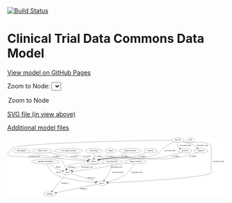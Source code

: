 <link rel='stylesheet' href="assets/style.css">
<link rel='stylesheet' href="https://unpkg.com/leaflet@1.5.1/dist/leaflet.css" integrity="sha512-xwE/Az9zrjBIphAcBb3F6JVqxf46+CDLwfLMHloNu6KEQCAWi6HcDUbeOfBIptF7tcCzusKFjFw2yuvEpDL9wQ==" crossorigin="">
<script type="text/javascript" src="https://code.jquery.com/jquery-3.2.1.min.js"></script>
<script type="text/javascript"  src="https://unpkg.com/leaflet@1.5.1/dist/leaflet.js"></script>
<script type="text/javascript" src="assets/actions.js"></script>

[![Build Status](https://travis-ci.org/CBIIT/ctdc-model.svg?branch=master)](https://travis-ci.org/CBIIT/ctdc-model)

# Clinical Trial Data Commons Data Model

[View model on GitHub Pages](https://cbiit.github.io/ctdc-model/)




Zoom to Node: <select id="node_select">
  <option value="">Zoom to Node</option>
</select>
<div id="model"></div>

<p>
<a href="./model-desc/ctdc-model.svg">SVG file (in view above)</a>
<p>
<a href="./model-desc">Additional model files</a>
<div id='graph' style='display:off;'>
<svg width="1758pt" height="479pt"
 viewBox="0.00 0.00 1757.73 479.00" xmlns="http://www.w3.org/2000/svg" xmlns:xlink="http://www.w3.org/1999/xlink">
<g id="graph0" class="graph" transform="scale(1 1) rotate(0) translate(4 475)">
<title>Perl</title>
<polygon fill="#ffffff" stroke="transparent" points="-4,4 -4,-475 1753.7326,-475 1753.7326,4 -4,4"/>
<!-- demographic -->
<g id="node1" class="node">
<title>demographic</title>
<ellipse fill="none" stroke="#000000" cx="110.7326" cy="-366" rx="71.4873" ry="18"/>
<text text-anchor="middle" x="110.7326" y="-362.3" font-family="Times,serif" font-size="14.00" fill="#000000">demographic</text>
</g>
<!-- subject -->
<g id="node3" class="node">
<title>subject</title>
<ellipse fill="none" stroke="#000000" cx="691.7326" cy="-279" rx="44.6926" ry="18"/>
<text text-anchor="middle" x="691.7326" y="-275.3" font-family="Times,serif" font-size="14.00" fill="#000000">subject</text>
</g>
<!-- demographic&#45;&gt;subject -->
<g id="edge6" class="edge">
<title>demographic&#45;&gt;subject</title>
<path fill="none" stroke="#000000" d="M164.0558,-353.825C172.9564,-351.8437 182.1,-349.8394 190.7326,-348 263.45,-332.5053 281.2456,-326.2941 354.7326,-315 453.9613,-299.7498 570.6191,-288.8362 637.3947,-283.253"/>
<polygon fill="#000000" stroke="#000000" points="637.9958,-286.7153 647.6732,-282.4028 637.4187,-279.7391 637.9958,-286.7153"/>
<text text-anchor="middle" x="391.7326" y="-318.8" font-family="Times,serif" font-size="14.00" fill="#000000">of_subject</text>
</g>
<!-- program -->
<g id="node2" class="node">
<title>program</title>
<ellipse fill="none" stroke="#000000" cx="336.7326" cy="-18" rx="50.8918" ry="18"/>
<text text-anchor="middle" x="336.7326" y="-14.3" font-family="Times,serif" font-size="14.00" fill="#000000">program</text>
</g>
<!-- study -->
<g id="node15" class="node">
<title>study</title>
<ellipse fill="none" stroke="#000000" cx="477.7326" cy="-192" rx="36.2938" ry="18"/>
<text text-anchor="middle" x="477.7326" y="-188.3" font-family="Times,serif" font-size="14.00" fill="#000000">study</text>
</g>
<!-- subject&#45;&gt;study -->
<g id="edge1" class="edge">
<title>subject&#45;&gt;study</title>
<path fill="none" stroke="#000000" d="M647.9934,-274.5848C588.9053,-268.1772 489.6605,-255.6757 478.7326,-243 473.3657,-236.7747 471.7589,-228.3598 471.8912,-220.1613"/>
<polygon fill="#000000" stroke="#000000" points="475.3881,-220.3563 472.8367,-210.0733 468.4187,-219.703 475.3881,-220.3563"/>
<text text-anchor="middle" x="517.7326" y="-231.8" font-family="Times,serif" font-size="14.00" fill="#000000">belongs_to</text>
</g>
<!-- node -->
<g id="node4" class="node">
<title>node</title>
<ellipse fill="none" stroke="#000000" cx="1468.7326" cy="-453" rx="33.2948" ry="18"/>
<text text-anchor="middle" x="1468.7326" y="-449.3" font-family="Times,serif" font-size="14.00" fill="#000000">node</text>
</g>
<!-- principal_investigator -->
<g id="node5" class="node">
<title>principal_investigator</title>
<ellipse fill="none" stroke="#000000" cx="303.7326" cy="-279" rx="113.18" ry="18"/>
<text text-anchor="middle" x="303.7326" y="-275.3" font-family="Times,serif" font-size="14.00" fill="#000000">principal_investigator</text>
</g>
<!-- project -->
<g id="node7" class="node">
<title>project</title>
<ellipse fill="none" stroke="#000000" cx="753.7326" cy="-105" rx="44.393" ry="18"/>
<text text-anchor="middle" x="753.7326" y="-101.3" font-family="Times,serif" font-size="14.00" fill="#000000">project</text>
</g>
<!-- principal_investigator&#45;&gt;project -->
<g id="edge24" class="edge">
<title>principal_investigator&#45;&gt;project</title>
<path fill="none" stroke="#000000" d="M311.8882,-260.8433C323.6702,-236.8477 347.8203,-195.15 381.7326,-174 434.1909,-141.2834 610.6462,-119.3727 700.3755,-110.0664"/>
<polygon fill="#000000" stroke="#000000" points="700.7591,-113.5455 710.3514,-109.0466 700.0473,-106.5818 700.7591,-113.5455"/>
<text text-anchor="middle" x="407.2326" y="-188.3" font-family="Times,serif" font-size="14.00" fill="#000000">directs</text>
</g>
<!-- principal_investigator&#45;&gt;study -->
<g id="edge23" class="edge">
<title>principal_investigator&#45;&gt;study</title>
<path fill="none" stroke="#000000" d="M329.8387,-261.2669C350.7543,-247.0938 377.043,-229.3714 379.7326,-228 397.8531,-218.7603 418.9184,-210.7035 436.8647,-204.5681"/>
<polygon fill="#000000" stroke="#000000" points="438.0971,-207.8467 446.4756,-201.3619 435.8819,-201.2064 438.0971,-207.8467"/>
<text text-anchor="middle" x="405.2326" y="-231.8" font-family="Times,serif" font-size="14.00" fill="#000000">directs</text>
</g>
<!-- image_collection -->
<g id="node6" class="node">
<title>image_collection</title>
<ellipse fill="none" stroke="#000000" cx="1026.7326" cy="-279" rx="89.0842" ry="18"/>
<text text-anchor="middle" x="1026.7326" y="-275.3" font-family="Times,serif" font-size="14.00" fill="#000000">image_collection</text>
</g>
<!-- image_collection&#45;&gt;project -->
<g id="edge17" class="edge">
<title>image_collection&#45;&gt;project</title>
<path fill="none" stroke="#000000" d="M1016.7321,-260.8651C1003.08,-237.6649 976.5185,-197.6604 943.7326,-174 901.4955,-143.519 844.3683,-125.1887 803.8142,-115.1656"/>
<polygon fill="#000000" stroke="#000000" points="804.4195,-111.7118 793.88,-112.7939 802.794,-118.5204 804.4195,-111.7118"/>
<text text-anchor="middle" x="1037.2326" y="-188.3" font-family="Times,serif" font-size="14.00" fill="#000000">associated_with</text>
</g>
<!-- image_collection&#45;&gt;study -->
<g id="edge16" class="edge">
<title>image_collection&#45;&gt;study</title>
<path fill="none" stroke="#000000" d="M961.4142,-266.7225C950.5105,-264.7535 939.3089,-262.7799 928.7326,-261 780.7179,-236.0899 604.7216,-210.2517 523.2654,-198.5076"/>
<polygon fill="#000000" stroke="#000000" points="523.2732,-194.9728 512.8766,-197.0124 522.2759,-201.9014 523.2732,-194.9728"/>
<text text-anchor="middle" x="874.2326" y="-231.8" font-family="Times,serif" font-size="14.00" fill="#000000">associated_with</text>
</g>
<!-- project&#45;&gt;program -->
<g id="edge4" class="edge">
<title>project&#45;&gt;program</title>
<path fill="none" stroke="#000000" d="M714.1263,-96.7368C639.0105,-81.0652 475.7741,-47.0086 390.7178,-29.2631"/>
<polygon fill="#000000" stroke="#000000" points="391.2479,-25.7984 380.7438,-27.1822 389.8182,-32.6509 391.2479,-25.7984"/>
<text text-anchor="middle" x="608.7326" y="-57.8" font-family="Times,serif" font-size="14.00" fill="#000000">belongs_to</text>
</g>
<!-- subject_status -->
<g id="node8" class="node">
<title>subject_status</title>
<ellipse fill="none" stroke="#000000" cx="278.7326" cy="-366" rx="78.7863" ry="18"/>
<text text-anchor="middle" x="278.7326" y="-362.3" font-family="Times,serif" font-size="14.00" fill="#000000">subject_status</text>
</g>
<!-- subject_status&#45;&gt;subject -->
<g id="edge12" class="edge">
<title>subject_status&#45;&gt;subject</title>
<path fill="none" stroke="#000000" d="M333.0871,-352.7949C377.7371,-342.107 442.6885,-326.9245 499.7326,-315 547.2712,-305.0625 601.7044,-294.9779 640.4431,-288.0204"/>
<polygon fill="#000000" stroke="#000000" points="641.209,-291.439 650.4363,-286.2324 639.9761,-284.5484 641.209,-291.439"/>
<text text-anchor="middle" x="536.7326" y="-318.8" font-family="Times,serif" font-size="14.00" fill="#000000">of_subject</text>
</g>
<!-- non_targeted_therapy -->
<g id="node9" class="node">
<title>non_targeted_therapy</title>
<ellipse fill="none" stroke="#000000" cx="488.7326" cy="-366" rx="113.9803" ry="18"/>
<text text-anchor="middle" x="488.7326" y="-362.3" font-family="Times,serif" font-size="14.00" fill="#000000">non_targeted_therapy</text>
</g>
<!-- non_targeted_therapy&#45;&gt;subject -->
<g id="edge5" class="edge">
<title>non_targeted_therapy&#45;&gt;subject</title>
<path fill="none" stroke="#000000" d="M528.3549,-349.019C563.7923,-333.8315 615.5025,-311.6701 651.2116,-296.3661"/>
<polygon fill="#000000" stroke="#000000" points="653.0196,-299.3993 660.8323,-292.243 650.2621,-292.9652 653.0196,-299.3993"/>
<text text-anchor="middle" x="638.7326" y="-318.8" font-family="Times,serif" font-size="14.00" fill="#000000">of_subject</text>
</g>
<!-- associated_link -->
<g id="node10" class="node">
<title>associated_link</title>
<ellipse fill="none" stroke="#000000" cx="836.7326" cy="-279" rx="82.5854" ry="18"/>
<text text-anchor="middle" x="836.7326" y="-275.3" font-family="Times,serif" font-size="14.00" fill="#000000">associated_link</text>
</g>
<!-- associated_link&#45;&gt;project -->
<g id="edge14" class="edge">
<title>associated_link&#45;&gt;project</title>
<path fill="none" stroke="#000000" d="M837.4403,-260.6303C837.2932,-250.7295 836.2449,-238.4378 832.7326,-228 820.2612,-190.9381 794.1848,-153.9328 775.3978,-130.3415"/>
<polygon fill="#000000" stroke="#000000" points="777.869,-127.8327 768.8448,-122.2816 772.4376,-132.2487 777.869,-127.8327"/>
<text text-anchor="middle" x="882.2326" y="-188.3" font-family="Times,serif" font-size="14.00" fill="#000000">associated_with</text>
</g>
<!-- associated_link&#45;&gt;study -->
<g id="edge15" class="edge">
<title>associated_link&#45;&gt;study</title>
<path fill="none" stroke="#000000" d="M777.1448,-266.44C766.7032,-264.4606 755.9213,-262.557 745.7326,-261 672.374,-249.7894 649.6212,-267.9549 579.7326,-243 568.2393,-238.8961 567.4266,-233.8803 556.7326,-228 543.5542,-220.7537 528.6472,-213.687 515.3611,-207.7608"/>
<polygon fill="#000000" stroke="#000000" points="516.5846,-204.4755 506.0212,-203.6609 513.771,-210.8852 516.5846,-204.4755"/>
<text text-anchor="middle" x="637.2326" y="-231.8" font-family="Times,serif" font-size="14.00" fill="#000000">associated_with</text>
</g>
<!-- radiotherapy -->
<g id="node11" class="node">
<title>radiotherapy</title>
<ellipse fill="none" stroke="#000000" cx="691.7326" cy="-366" rx="70.6878" ry="18"/>
<text text-anchor="middle" x="691.7326" y="-362.3" font-family="Times,serif" font-size="14.00" fill="#000000">radiotherapy</text>
</g>
<!-- radiotherapy&#45;&gt;subject -->
<g id="edge7" class="edge">
<title>radiotherapy&#45;&gt;subject</title>
<path fill="none" stroke="#000000" d="M691.7326,-347.9735C691.7326,-336.1918 691.7326,-320.5607 691.7326,-307.1581"/>
<polygon fill="#000000" stroke="#000000" points="695.2327,-307.0033 691.7326,-297.0034 688.2327,-307.0034 695.2327,-307.0033"/>
<text text-anchor="middle" x="728.7326" y="-318.8" font-family="Times,serif" font-size="14.00" fill="#000000">of_subject</text>
</g>
<!-- surgery -->
<g id="node12" class="node">
<title>surgery</title>
<ellipse fill="none" stroke="#000000" cx="827.7326" cy="-366" rx="46.5926" ry="18"/>
<text text-anchor="middle" x="827.7326" y="-362.3" font-family="Times,serif" font-size="14.00" fill="#000000">surgery</text>
</g>
<!-- surgery&#45;&gt;subject -->
<g id="edge8" class="edge">
<title>surgery&#45;&gt;subject</title>
<path fill="none" stroke="#000000" d="M811.0312,-348.9681C799.9781,-338.313 784.7928,-324.799 769.7326,-315 758.5861,-307.7474 745.7419,-301.1798 733.7349,-295.6997"/>
<polygon fill="#000000" stroke="#000000" points="734.8948,-292.3859 724.3334,-291.5457 732.0657,-298.7887 734.8948,-292.3859"/>
<text text-anchor="middle" x="824.7326" y="-318.8" font-family="Times,serif" font-size="14.00" fill="#000000">of_subject</text>
</g>
<!-- targeted_therapy -->
<g id="node13" class="node">
<title>targeted_therapy</title>
<ellipse fill="none" stroke="#000000" cx="983.7326" cy="-366" rx="91.784" ry="18"/>
<text text-anchor="middle" x="983.7326" y="-362.3" font-family="Times,serif" font-size="14.00" fill="#000000">targeted_therapy</text>
</g>
<!-- targeted_therapy&#45;&gt;subject -->
<g id="edge9" class="edge">
<title>targeted_therapy&#45;&gt;subject</title>
<path fill="none" stroke="#000000" d="M951.0131,-349.1103C927.7891,-337.8123 895.5646,-323.5079 865.7326,-315 813.4478,-300.0888 797.5755,-309.7938 744.7326,-297 741.3724,-296.1865 737.9224,-295.2514 734.4726,-294.2442"/>
<polygon fill="#000000" stroke="#000000" points="735.4132,-290.8716 724.8254,-291.2563 733.3422,-297.5582 735.4132,-290.8716"/>
<text text-anchor="middle" x="941.7326" y="-318.8" font-family="Times,serif" font-size="14.00" fill="#000000">of_subject</text>
</g>
<!-- exposure -->
<g id="node14" class="node">
<title>exposure</title>
<ellipse fill="none" stroke="#000000" cx="1146.7326" cy="-366" rx="53.0913" ry="18"/>
<text text-anchor="middle" x="1146.7326" y="-362.3" font-family="Times,serif" font-size="14.00" fill="#000000">exposure</text>
</g>
<!-- exposure&#45;&gt;subject -->
<g id="edge10" class="edge">
<title>exposure&#45;&gt;subject</title>
<path fill="none" stroke="#000000" d="M1111.4924,-352.4926C1078.6756,-340.5294 1028.1306,-323.6599 982.7326,-315 878.5316,-295.1231 848.6674,-318.2249 744.7326,-297 741.1414,-296.2666 737.4578,-295.3586 733.7872,-294.3433"/>
<polygon fill="#000000" stroke="#000000" points="734.7572,-290.9803 724.1729,-291.4516 732.741,-297.6836 734.7572,-290.9803"/>
<text text-anchor="middle" x="1078.7326" y="-318.8" font-family="Times,serif" font-size="14.00" fill="#000000">of_subject</text>
</g>
<!-- study&#45;&gt;program -->
<g id="edge3" class="edge">
<title>study&#45;&gt;program</title>
<path fill="none" stroke="#000000" d="M463.9562,-174.9993C439.0651,-144.2826 386.4803,-79.3908 357.3113,-43.395"/>
<polygon fill="#000000" stroke="#000000" points="359.7889,-40.8932 350.7738,-35.3274 354.3504,-45.3003 359.7889,-40.8932"/>
<text text-anchor="middle" x="460.7326" y="-101.3" font-family="Times,serif" font-size="14.00" fill="#000000">belongs_to</text>
</g>
<!-- study&#45;&gt;project -->
<g id="edge2" class="edge">
<title>study&#45;&gt;project</title>
<path fill="none" stroke="#000000" d="M508.5899,-182.2732C557.4232,-166.8801 652.736,-136.8359 709.0479,-119.0854"/>
<polygon fill="#000000" stroke="#000000" points="710.2656,-122.3714 718.7508,-116.0269 708.1611,-115.6952 710.2656,-122.3714"/>
<text text-anchor="middle" x="670.7326" y="-144.8" font-family="Times,serif" font-size="14.00" fill="#000000">belongs_to</text>
</g>
<!-- data_file -->
<g id="node16" class="node">
<title>data_file</title>
<ellipse fill="none" stroke="#000000" cx="1366.7326" cy="-453" rx="50.8918" ry="18"/>
<text text-anchor="middle" x="1366.7326" y="-449.3" font-family="Times,serif" font-size="14.00" fill="#000000">data_file</text>
</g>
<!-- data_file&#45;&gt;subject -->
<g id="edge22" class="edge">
<title>data_file&#45;&gt;subject</title>
<path fill="none" stroke="#000000" d="M1335.9929,-438.5423C1310.434,-425.8509 1273.6916,-406.0175 1244.7326,-384 1226.7201,-370.3051 1227.7798,-360.215 1208.7326,-348 1173.2206,-325.2261 1161.066,-323.444 1119.7326,-315 956.2506,-281.6022 908.661,-328.1328 744.7326,-297 741.1316,-296.3161 737.4412,-295.443 733.7659,-294.4513"/>
<polygon fill="#000000" stroke="#000000" points="734.7266,-291.0856 724.1441,-291.5975 732.7361,-297.7966 734.7266,-291.0856"/>
<text text-anchor="middle" x="1302.2326" y="-362.3" font-family="Times,serif" font-size="14.00" fill="#000000">associated_with</text>
</g>
<!-- data_file&#45;&gt;project -->
<g id="edge18" class="edge">
<title>data_file&#45;&gt;project</title>
<path fill="none" stroke="#000000" d="M1403.8931,-440.6019C1411.3875,-438.4566 1419.2597,-436.4526 1426.7326,-435 1469.2334,-426.7386 1587.5538,-444.8161 1620.7326,-417 1638.7451,-401.8989 1634.7326,-389.5052 1634.7326,-366 1634.7326,-366 1634.7326,-366 1634.7326,-192 1634.7326,-150.238 999.5225,-116.6703 807.8457,-107.4918"/>
<polygon fill="#000000" stroke="#000000" points="807.8781,-103.9894 797.7229,-107.01 807.5452,-110.9815 807.8781,-103.9894"/>
<text text-anchor="middle" x="1692.2326" y="-275.3" font-family="Times,serif" font-size="14.00" fill="#000000">associated_with</text>
</g>
<!-- data_file&#45;&gt;study -->
<g id="edge19" class="edge">
<title>data_file&#45;&gt;study</title>
<path fill="none" stroke="#000000" d="M1315.8828,-452.3108C1076.984,-448.8301 75.7898,-431.4443 30.7326,-384 -50.8302,-298.116 44.6577,-333.0616 153.7326,-315 183.614,-310.052 400.5399,-313.814 425.7326,-297 439.5963,-287.7471 457.019,-247.3141 467.7632,-219.4116"/>
<polygon fill="#000000" stroke="#000000" points="471.1419,-220.3713 471.4004,-209.7797 464.5933,-217.8984 471.1419,-220.3713"/>
<text text-anchor="middle" x="211.2326" y="-318.8" font-family="Times,serif" font-size="14.00" fill="#000000">associated_with</text>
</g>
<!-- specimen -->
<g id="node17" class="node">
<title>specimen</title>
<ellipse fill="none" stroke="#000000" cx="1423.7326" cy="-366" rx="55.4913" ry="18"/>
<text text-anchor="middle" x="1423.7326" y="-362.3" font-family="Times,serif" font-size="14.00" fill="#000000">specimen</text>
</g>
<!-- data_file&#45;&gt;specimen -->
<g id="edge20" class="edge">
<title>data_file&#45;&gt;specimen</title>
<path fill="none" stroke="#000000" d="M1363.0858,-434.9217C1361.9535,-424.6456 1362.2035,-411.8956 1367.7326,-402 1371.1416,-395.8989 1376.0645,-390.6715 1381.596,-386.2454"/>
<polygon fill="#000000" stroke="#000000" points="1383.8559,-388.9353 1390.0303,-380.3256 1379.8345,-383.2057 1383.8559,-388.9353"/>
<text text-anchor="middle" x="1425.2326" y="-405.8" font-family="Times,serif" font-size="14.00" fill="#000000">associated_with</text>
</g>
<!-- diagnosis -->
<g id="node18" class="node">
<title>diagnosis</title>
<ellipse fill="none" stroke="#000000" cx="1551.7326" cy="-366" rx="54.6905" ry="18"/>
<text text-anchor="middle" x="1551.7326" y="-362.3" font-family="Times,serif" font-size="14.00" fill="#000000">diagnosis</text>
</g>
<!-- data_file&#45;&gt;diagnosis -->
<g id="edge21" class="edge">
<title>data_file&#45;&gt;diagnosis</title>
<path fill="none" stroke="#000000" d="M1405.5791,-441.2822C1437.869,-431.4888 1479.1112,-418.8337 1482.7326,-417 1491.0864,-412.7701 1507.8759,-400.3951 1522.801,-388.8951"/>
<polygon fill="#000000" stroke="#000000" points="1525.0857,-391.5523 1530.8356,-382.6535 1520.7913,-386.0244 1525.0857,-391.5523"/>
<text text-anchor="middle" x="1562.2326" y="-405.8" font-family="Times,serif" font-size="14.00" fill="#000000">associated_with</text>
</g>
<!-- specimen&#45;&gt;subject -->
<g id="edge11" class="edge">
<title>specimen&#45;&gt;subject</title>
<path fill="none" stroke="#000000" d="M1387.3493,-352.4411C1352.5646,-340.1751 1298.3654,-322.8669 1249.7326,-315 1028.0276,-279.1365 965.6299,-337.5423 744.7326,-297 741.0767,-296.329 737.3301,-295.4567 733.6015,-294.4582"/>
<polygon fill="#000000" stroke="#000000" points="734.4305,-291.0536 723.8484,-291.572 732.4441,-297.7658 734.4305,-291.0536"/>
<text text-anchor="middle" x="1349.7326" y="-318.8" font-family="Times,serif" font-size="14.00" fill="#000000">of_subject</text>
</g>
<!-- diagnosis&#45;&gt;subject -->
<g id="edge13" class="edge">
<title>diagnosis&#45;&gt;subject</title>
<path fill="none" stroke="#000000" d="M1517.251,-351.9829C1485.1132,-339.6681 1435.5443,-322.5684 1390.7326,-315 1107.5209,-267.1677 1027.4358,-347.751 744.7326,-297 741.0741,-296.3432 737.3257,-295.4809 733.5959,-294.489"/>
<polygon fill="#000000" stroke="#000000" points="734.4224,-291.0839 723.8408,-291.6134 732.4431,-297.7982 734.4224,-291.0839"/>
<text text-anchor="middle" x="1485.7326" y="-318.8" font-family="Times,serif" font-size="14.00" fill="#000000">of_subject</text>
</g>
</g>
</svg>
</div>
